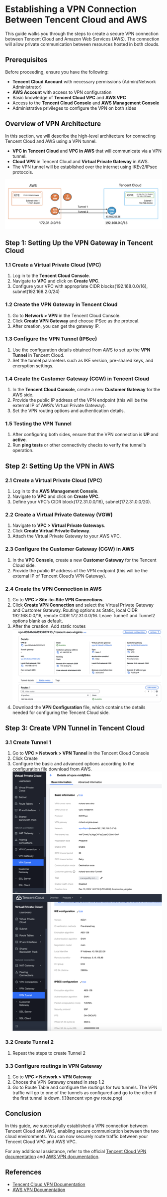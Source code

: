 # Establishing a VPN Connection Between Tencent Cloud and AWS

This guide walks you through the steps to create a secure VPN connection between Tencent Cloud and Amazon Web Services (AWS). The connection will allow private communication between resources hosted in both clouds.

## Prerequisites

Before proceeding, ensure you have the following:

- **Tencent Cloud Account** with necessary permissions (Admin/Network Administrator)
- **AWS Account** with access to VPN configuration
- Basic knowledge of **Tencent Cloud VPC** and **AWS VPC**
- Access to the **Tencent Cloud Console** and **AWS Management Console**
- Administrative privileges to configure the VPN on both sides

## Overview of VPN Architecture

In this section, we will describe the high-level architecture for connecting Tencent Cloud and AWS using a VPN tunnel.

- **VPC in Tencent Cloud** and **VPC in AWS** that will communicate via a VPN tunnel.
- **Cloud VPN** in Tencent Cloud and **Virtual Private Gateway** in AWS.
- The VPN tunnel will be established over the internet using IKEv2/IPsec protocols.

![](./vpn.png)

## Step 1: Setting Up the VPN Gateway in Tencent Cloud

### 1.1 Create a Virtual Private Cloud (VPC)

1. Log in to the **Tencent Cloud Console**.
2. Navigate to **VPC** and click on **Create VPC**.
3. Configure your VPC with appropriate CIDR blocks(192.168.0.0/16), subnet(192.168.2.0/24)

### 1.2 Create the VPN Gateway in Tencent Cloud

1. Go to **Network > VPN** in the Tencent Cloud Console.
2. Click **Create VPN Gateway** and choose IPSec as the protocal.
3. After creation, you can get the gateway IP.

### 1.3 Configure the VPN Tunnel (IPSec)

1. Use the configuration details obtained from AWS to set up the **VPN Tunnel** in Tencent Cloud.
2. Set the tunnel parameters such as IKE version, pre-shared keys, and encryption settings.

### 1.4 Create the Customer Gateway (CGW) in Tencent Cloud

1. In the **Tencent Cloud Console**, create a new **Customer Gateway** for the AWS side.
2. Provide the public IP address of the VPN endpoint (this will be the external IP of AWS’s Virtual Private Gateway).
3. Set the VPN routing options and authentication details.

### 1.5 Testing the VPN Tunnel

1. After configuring both sides, ensure that the VPN connection is **UP** and **active**.
2. Run **ping tests** or other connectivity checks to verify the tunnel's operation.

## Step 2: Setting Up the VPN in AWS

### 2.1 Create a Virtual Private Cloud (VPC)

1. Log in to the **AWS Management Console**.
2. Navigate to **VPC** and click on **Create VPC**.
3. Define your VPC’s CIDR block(172.31.0.0/16), subnet(172.31.0.0/20).

### 2.2 Create a Virtual Private Gateway (VGW)

1. Navigate to **VPC > Virtual Private Gateways**.
2. Click **Create Virtual Private Gateway**.
3. Attach the Virtual Private Gateway to your AWS VPC.

### 2.3 Configure the Customer Gateway (CGW) in AWS

1. In the **VPC Console**, create a new **Customer Gateway** for the Tencent Cloud side.
2. Provide the public IP address of the VPN endpoint (this will be the external IP of Tencent Cloud’s VPN Gateway).

### 2.4 Create the VPN Connection in AWS

1. Go to **VPC > Site-to-Site VPN Connections**.
2. Click **Create VPN Connection** and select the Virtual Private Gateway and Customer Gateway. Routing options as Static, local CIDR 192.168.0.0/16, remote CIDR 172.31.0.0/16. Leave Tunnel1 and Tunnel2 options blank as default.
3. After the creation. Add static routes ![](./vpn-static-routes.png)
4. Download the **VPN Configuration** file, which contains the details needed for configuring the Tencent Cloud side.

## Step 3: Create VPN Tunnel in Tencent Cloud

### 3.1 Create Tunnel 1

1. Go to **VPC > Network > VPN Tunnel** in the Tencent Cloud Console
2. Click Create
3. Configure the basic and advanced options according to the configuration file download from AWS. ![](tunnel1-basic.png) ![](tunnel1-advanced.png)

### 3.2 Create Tunnel 2

1. Repeat the steps to create Tunnel 2 

### 3.3 Configure routings in VPN Gateway

1. Go to **VPC > Network > VPN Gateway**
2. Choose the VPN Gateway created in step 1.2
3. Go to Route Table and configure the routings for two tunnels. The VPN traffic will go to one of the tunnels as configured and go to the other if the first tunnel is down.
![](tencent vpn gw route.png)


## Conclusion

In this guide, we successfully established a VPN connection between Tencent Cloud and AWS, enabling secure communication between the two cloud environments. You can now securely route traffic between your Tencent Cloud VPC and AWS VPC.

For any additional assistance, refer to the official [Tencent Cloud VPN documentation](https://intl.cloud.tencent.com/document/product/1037) and [AWS VPN documentation](https://aws.amazon.com/vpn/).

## References

- [Tencent Cloud VPN Documentation](https://intl.cloud.tencent.com/document/product/1037)
- [AWS VPN Documentation](https://aws.amazon.com/vpn/)